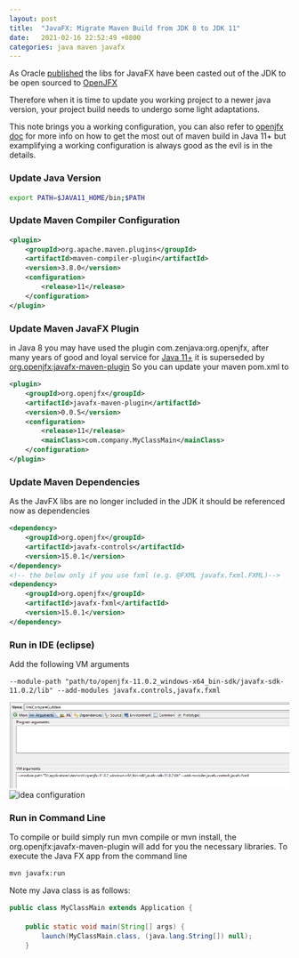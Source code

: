 ```yaml
---
layout: post
title:  "JavaFX: Migrate Maven Build from JDK 8 to JDK 11"
date:   2021-02-16 22:52:49 +0800
categories: java maven javafx
---
```

As Oracle [published][javafx-oracle] the libs for JavaFX have been casted out of the JDK to be open sourced to [OpenJFX][javafx-openjfx]

Therefore when it is time to update you working project to a newer java version, your project build needs to undergo some light adaptations.

This note brings you a working configuration, you can also refer to [openjfx doc][javafx-maven] for more info on how to get the most out of maven build in Java 11+ but examplifying a working configuration is always good as the evil is in the details.
### Update Java Version
```bash
export PATH=$JAVA11_HOME/bin;$PATH
```

### Update Maven Compiler Configuration
```xml
<plugin>
	<groupId>org.apache.maven.plugins</groupId>
	<artifactId>maven-compiler-plugin</artifactId>
	<version>3.8.0</version>
	<configuration>
		<release>11</release>
	</configuration>
</plugin>
```

### Update Maven JavaFX Plugin
in Java 8 you may have used the plugin com.zenjava:org.openjfx, after many years of good and loyal service for [Java 11+][openjdk] it is superseded by [org.openjfx:javafx-maven-plugin][javafx-maven-plugin]
So you can update your maven pom.xml to
```xml
<plugin>
	<groupId>org.openjfx</groupId>
	<artifactId>javafx-maven-plugin</artifactId>
	<version>0.0.5</version>
	<configuration>
		<release>11</release>
		<mainClass>com.company.MyClassMain</mainClass>
	</configuration>
</plugin>
```

### Update Maven Dependencies
As the JavFX libs are no longer included in the JDK it should be referenced now as dependencies
```xml
<dependency>
	<groupId>org.openjfx</groupId>
	<artifactId>javafx-controls</artifactId>
	<version>15.0.1</version>
</dependency>
<!-- the below only if you use fxml (e.g. @FXML javafx.fxml.FXML)-->
<dependency>
	<groupId>org.openjfx</groupId>
	<artifactId>javafx-fxml</artifactId>
	<version>15.0.1</version>
</dependency>
```

### Run in IDE (eclipse)
Add the following VM arguments
```
--module-path "path/to/openjfx-11.0.2_windows-x64_bin-sdk/javafx-sdk-11.0.2/lib" --add-modules javafx.controls,javafx.fxml
```
![eclipse configuration](/assets/2021-02-16-javafx-eclipse.png)
![idea configuration](/assets/2021-02-16-javafx-idea.png)

### Run in Command Line
To compile or build simply run mvn compile or mvn install, the org.openjfx:javafx-maven-plugin will add for you the necessary libraries.
To execute the Java FX app from the command line
```bash
mvn javafx:run
```

Note my Java class is as follows:
```java
public class MyClassMain extends Application {

    public static void main(String[] args) {
        launch(MyClassMain.class, (java.lang.String[]) null);
    }
```

[javafx-oracle]: <https://www.oracle.com/fr/java/technologies/javase/javafx-overview.html>
[javafx-openjfx]: <https://openjfx.io/>
[javafx-maven]:   <https://openjfx.io/openjfx-docs/#maven>
[javafx-maven-plugin]: <https://github.com/openjfx/javafx-maven-plugin>
[openjdk]: <https://openjdk.java.net/projects/jdk/11/>

